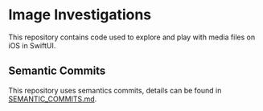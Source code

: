 # Image Investigations

This repository contains code used to explore and play with media files on iOS
in SwiftUI.

## Semantic Commits

This repository uses semantics commits, details can be found in
[SEMANTIC_COMMITS.md](SEMANTIC_COMMITS.md).
